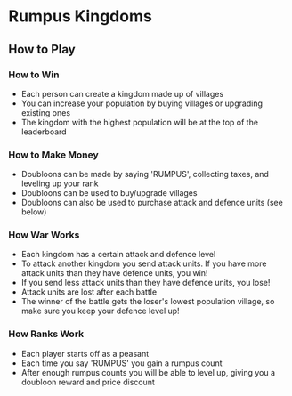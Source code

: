 # Rumpus Kingdoms

## How to Play

### How to Win
* Each person can create a kingdom made up of villages
* You can increase your population by buying villages or upgrading existing ones
* The kingdom with the highest population will be at the top of the leaderboard

### How to Make Money
* Doubloons can be made by saying 'RUMPUS', collecting taxes, and leveling up your rank
* Doubloons can be used to buy/upgrade villages
* Doubloons can also be used to purchase attack and defence units (see below)

### How War Works
* Each kingdom has a certain attack and defence level
* To attack another kingdom you send attack units. If you have more attack units than they have defence units, you win!
* If you send less attack units than they have defence units, you lose!
* Attack units are lost after each battle
* The winner of the battle gets the loser's lowest population village, so make sure you keep your defence level up!

### How Ranks Work
* Each player starts off as a peasant
* Each time you say 'RUMPUS' you gain a rumpus count
* After enough rumpus counts you will be able to level up, giving you a doubloon reward and price discount